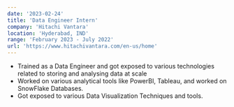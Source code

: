 ```yaml
---
date: '2023-02-24'
title: 'Data Engineer Intern'
company: 'Hitachi Vantara'
location: 'Hyderabad, IND'
range: 'February 2023 - July 2022'
url: 'https://www.hitachivantara.com/en-us/home'
---
```


- Trained as a Data Engineer and got exposed to various technologies related to storing and analysing data at scale
- Worked on various analytical tools like PowerBI, Tableau, and worked on SnowFlake Databases.
- Got exposed to various Data Visualization Techniques and tools.
